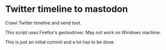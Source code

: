 # Twitter timeline to mastodon
Crawl Twitter timeline and send toot.

This script uses Firefox's geckodriver. May not work on Windows machine.

This is just an initial commit and a lot has to be done.
